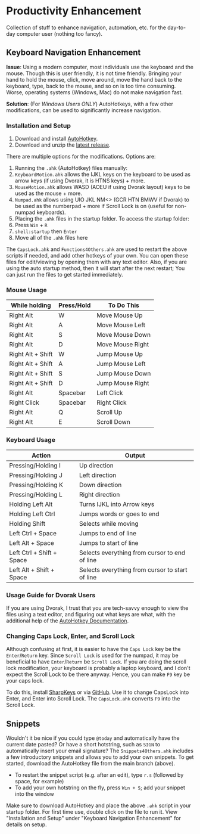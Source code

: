 # Productivity Enhancement

Collection of stuff to enhance navigation, automation, etc. for the day-to-day computer user (nothing too fancy).

## Keyboard Navigation Enhancement

**Issue**:
Using a modern computer, most individuals use the keyboard and the mouse. 
Though this is user friendly, it is not time friendly. 
Bringing your hand to hold the mouse, click, move around, move the hand back to the keyboard, type, back to the mouse, and so on is too time consuming. 
Worse, operating systems (Windows, Mac) do not make navigation fast.

**Solution**:
(For *Windows Users ONLY*) AutoHotkeys, with a few other modifications, can be used to significantly increase navigation.

### Installation and Setup

1. Download and install [AutoHotkey](https://www.autohotkey.com).
2. Download and unzip the [latest release](https://github.com/TiberiusDreadnought/ProductivityEnhancement/releases/).

There are multiple options for the modifications.
Options are:

1. Running the `.ahk` (AutoHotkey) files manually:
  1. `KeyboardMotion.ahk` allows the IJKL keys on the keyboard to be used as arrow keys (if using Dvorak, it is HTNS keys) + more.
  2. `MouseMotion.ahk` allows WASD (AOEU if using Dvorak layout) keys to be used as the mouse + more.
  3. `Numpad.ahk` allows using UIO JKL NM<> (GCR HTN BMWV if Dvorak) to be used as the numberpad + more if Scroll Lock is on (useful for non-numpad keyboards).
2. Placing the `.ahk` files in the startup folder. To access the startup folder:
  1. Press `Win` + `R`
  2. `shell:startup` then `Enter`
  3. Move all of the `.ahk` files here

The `CapsLock.ahk` and `Functions4Others.ahk` are used to restart the above scripts if needed, and add other hotkeys of your own.
You can open these files for edit/viewing by opening them with any text editor.
Also, if you are using the auto startup method, then it will start after the next restart;
You can just run the files to get started immediately.

### Mouse Usage

| While holding     | Press/Hold | To Do This       |
| ----------------- | ---------- | ---------------- |
| Right Alt         | W          | Move Mouse Up    |
| Right Alt         | A          | Move Mouse Left  |
| Right Alt         | S          | Move Mouse Down  |
| Right Alt         | D          | Move Mouse Right |
| Right Alt + Shift | W          | Jump Mouse Up    |
| Right Alt + Shift | A          | Jump Mouse Left  |
| Right Alt + Shift | S          | Jump Mouse Down  |
| Right Alt + Shift | D          | Jump Mouse Right |
| Right Alt         | Spacebar   | Left Click       |
| Right Click       | Spacebar   | Right Click      |
| Right Alt         | Q          | Scroll Up        |
| Right Alt         | E          | Scroll Down      |

### Keyboard Usage

| Action                    | Output                                          |
| ------------------------- | ----------------------------------------------- |
| Pressing/Holding I        | Up direction                                    |
| Pressing/Holding J        | Left direction                                  |
| Pressing/Holding K        | Down direction                                  |
| Pressing/Holding L        | Right direction                                 |
| Holding Left Alt          | Turns IJKL into Arrow keys                      |
| Holding Left Ctrl         | Jumps words or goes to end                      |
| Holding Shift             | Selects while moving                            |
| Left Ctrl + Space         | Jumps to end of line                            |
| Left Alt + Space          | Jumps to start of line                          |
| Left Ctrl + Shift + Space | Selects everything from cursor to end of line   |
| Left Alt + Shift + Space  | Selects everything from cursor to start of line |

### Usage Guide for Dvorak Users

If you are using Dvorak, I trust that you are tech-savvy enough to view the files using a text editor,
and figuring out what keys are what, with the additional help of the [AutoHotkey Documentation](https://www.autohotkey.com/docs/v1/).

### Changing Caps Lock, Enter, and Scroll Lock

Although confusing at first, it is easier to have the `Caps Lock` key be the `Enter`/`Return` key.
Since `Scroll Lock` is used for the numpad, it may be beneficial to have `Enter`/`Return` be `Scroll Lock`.
If you are doing the scroll lock modification, your keyboard is probably a laptop keyboard, and I don't expect the Scroll Lock
to be there anyway. Hence, you can make `F9` key be your caps lock.

To do this, install [SharpKeys](https://apps.microsoft.com/store/detail/sharpkeys/XPFFCG7M673D4F) or via [GitHub](https://github.com/randyrants/sharpkeys/releases).
Use it to change CapsLock into Enter, and Enter into Scroll Lock. The `CapsLock.ahk` converts `F9` into the Scroll Lock.

## Snippets

Wouldn't it be nice if you could type `@today` and automatically have the current date pasted?
Or have a short hotstring, such as `SIGN` to automatically insert your email signature?
The `Snippets4Others.ahk` includes a few introductory snippets and allows you to add your own snippets.
To get started, download the AutoHotkey file from the main branch (above).

- To restart the snippet script (e.g. after an edit), type `r.s` (followed by space, for example)
- To add your own hotstring on the fly, press `Win + S`; add your snippet into the window

Make sure to download AutoHotkey and place the above `.ahk` script in your startup folder.
For first time use, double click on the file to run it.
View "Installation and Setup" under "Keyboard Navigation Enhancement" for details on setup.
